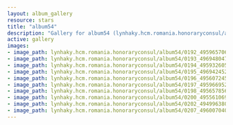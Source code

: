 ```yaml
---
layout: album_gallery
resource: stars
title: "album54"
description: "Gallery for album54 (lynhaky.hcm.romania.honoraryconsul/album54)"
active: gallery
images:
- image_path: lynhaky.hcm.romania.honoraryconsul/album54/0192_495965706_1229704758513482_187680255777923890_n.jpg
- image_path: lynhaky.hcm.romania.honoraryconsul/album54/0193_496948047_1229704761846815_150424120117069869_n.jpg
- image_path: lynhaky.hcm.romania.honoraryconsul/album54/0194_495932605_1229704731846818_7810713801329485858_n.jpg
- image_path: lynhaky.hcm.romania.honoraryconsul/album54/0195_496942452_1229704728513485_9187829948350517096_n.jpg
- image_path: lynhaky.hcm.romania.honoraryconsul/album54/0196_495607245_1227182015432423_905740221565286558_n.jpg
- image_path: lynhaky.hcm.romania.honoraryconsul/album54/0197_495966952_1227182008765757_5031973929657200843_n.jpg
- image_path: lynhaky.hcm.romania.honoraryconsul/album54/0198_495657856_1227181918765766_7668797328083470316_n.jpg
- image_path: lynhaky.hcm.romania.honoraryconsul/album54/0200_495561069_1227181832099108_263394767107709967_n.jpg
- image_path: lynhaky.hcm.romania.honoraryconsul/album54/0202_494996380_1227181805432444_5877208632242331613_n.jpg
- image_path: lynhaky.hcm.romania.honoraryconsul/album54/0207_496007040_1227181728765785_690593692931712666_n.jpg
---
```

